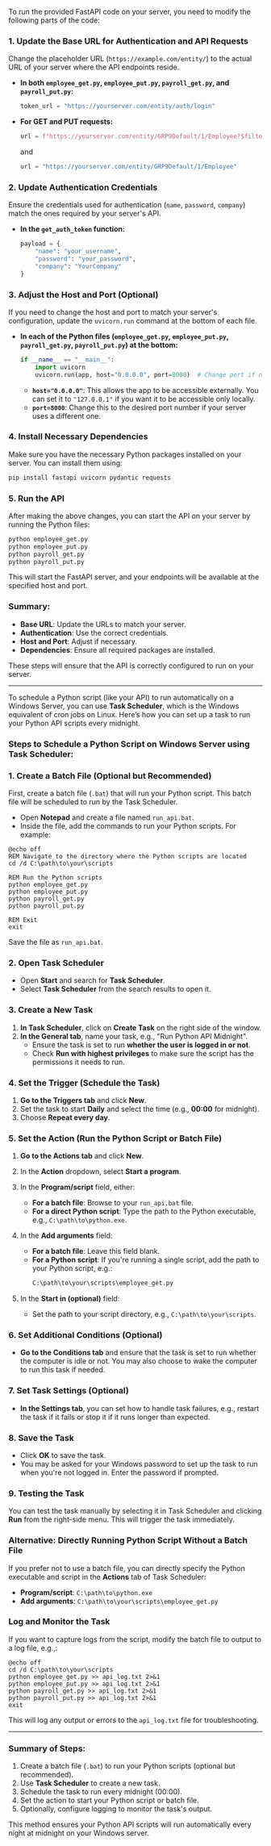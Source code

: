 To run the provided FastAPI code on your server, you need to modify the following parts of the code:

### 1. **Update the Base URL for Authentication and API Requests**

Change the placeholder URL (`https://example.com/entity/`) to the actual URL of your server where the API endpoints reside.

- **In both `employee_get.py`, `employee_put.py`, `payroll_get.py`, and `payroll_put.py`:**

   ```python
   token_url = "https://yourserver.com/entity/auth/login"
   ```

- **For GET and PUT requests:**

   ```python
   url = f"https://yourserver.com/entity/GRP9Default/1/Employee?$filter=EmployeeID eq '{employee_id}'"
   ```

   and

   ```python
   url = "https://yourserver.com/entity/GRP9Default/1/Employee"
   ```

### 2. **Update Authentication Credentials**

Ensure the credentials used for authentication (`name`, `password`, `company`) match the ones required by your server's API.

- **In the `get_auth_token` function:**

   ```python
   payload = {
       "name": "your_username",
       "password": "your_password",
       "company": "YourCompany"
   }
   ```

### 3. **Adjust the Host and Port (Optional)**

If you need to change the host and port to match your server's configuration, update the `uvicorn.run` command at the bottom of each file.

- **In each of the Python files (`employee_get.py`, `employee_put.py`, `payroll_get.py`, `payroll_put.py`) at the bottom:**

   ```python
   if __name__ == "__main__":
       import uvicorn
       uvicorn.run(app, host="0.0.0.0", port=8000)  # Change port if needed
   ```

   - **`host="0.0.0.0"`**: This allows the app to be accessible externally. You can set it to `"127.0.0.1"` if you want it to be accessible only locally.
   - **`port=8000`**: Change this to the desired port number if your server uses a different one.

### 4. **Install Necessary Dependencies**

Make sure you have the necessary Python packages installed on your server. You can install them using:

```bash
pip install fastapi uvicorn pydantic requests
```

### 5. **Run the API**

After making the above changes, you can start the API on your server by running the Python files:

```bash
python employee_get.py
python employee_put.py
python payroll_get.py
python payroll_put.py
```

This will start the FastAPI server, and your endpoints will be available at the specified host and port.

### Summary:

- **Base URL**: Update the URLs to match your server.
- **Authentication**: Use the correct credentials.
- **Host and Port**: Adjust if necessary.
- **Dependencies**: Ensure all required packages are installed.
  
These steps will ensure that the API is correctly configured to run on your server.

*************************************************************************************************************************************************

To schedule a Python script (like your API) to run automatically on a Windows Server, you can use **Task Scheduler**, which is the Windows equivalent of cron jobs on Linux. Here’s how you can set up a task to run your Python API scripts every midnight.

### **Steps to Schedule a Python Script on Windows Server using Task Scheduler:**

### **1. Create a Batch File (Optional but Recommended)**
First, create a batch file (`.bat`) that will run your Python script. This batch file will be scheduled to run by the Task Scheduler.

- Open **Notepad** and create a file named `run_api.bat`.
- Inside the file, add the commands to run your Python scripts. For example:

```batch
@echo off
REM Navigate to the directory where the Python scripts are located
cd /d C:\path\to\your\scripts

REM Run the Python scripts
python employee_get.py
python employee_put.py
python payroll_get.py
python payroll_put.py

REM Exit
exit
```

Save the file as `run_api.bat`.

### **2. Open Task Scheduler**
- Open **Start** and search for **Task Scheduler**.
- Select **Task Scheduler** from the search results to open it.

### **3. Create a New Task**
1. **In Task Scheduler**, click on **Create Task** on the right side of the window.
2. **In the General tab**, name your task, e.g., "Run Python API Midnight".
   - Ensure the task is set to run **whether the user is logged in or not**.
   - Check **Run with highest privileges** to make sure the script has the permissions it needs to run.

### **4. Set the Trigger (Schedule the Task)**
1. **Go to the Triggers tab** and click **New**.
2. Set the task to start **Daily** and select the time (e.g., **00:00** for midnight).
3. Choose **Repeat every day**.

### **5. Set the Action (Run the Python Script or Batch File)**
1. **Go to the Actions tab** and click **New**.
2. In the **Action** dropdown, select **Start a program**.
3. In the **Program/script** field, either:
   - **For a batch file**: Browse to your `run_api.bat` file.
   - **For a direct Python script**: Type the path to the Python executable, e.g., `C:\path\to\python.exe`.
4. In the **Add arguments** field:
   - **For a batch file**: Leave this field blank.
   - **For a Python script**: If you're running a single script, add the path to your Python script, e.g.:
     ```bash
     C:\path\to\your\scripts\employee_get.py
     ```

5. In the **Start in (optional)** field:
   - Set the path to your script directory, e.g., `C:\path\to\your\scripts`.

### **6. Set Additional Conditions (Optional)**
- **Go to the Conditions tab** and ensure that the task is set to run whether the computer is idle or not. You may also choose to wake the computer to run this task if needed.

### **7. Set Task Settings (Optional)**
- **In the Settings tab**, you can set how to handle task failures, e.g., restart the task if it fails or stop it if it runs longer than expected.

### **8. Save the Task**
- Click **OK** to save the task.
- You may be asked for your Windows password to set up the task to run when you're not logged in. Enter the password if prompted.

### **9. Testing the Task**
You can test the task manually by selecting it in Task Scheduler and clicking **Run** from the right-side menu. This will trigger the task immediately.

### **Alternative: Directly Running Python Script Without a Batch File**
If you prefer not to use a batch file, you can directly specify the Python executable and script in the **Actions** tab of Task Scheduler:
- **Program/script**: `C:\path\to\python.exe`
- **Add arguments**: `C:\path\to\your\scripts\employee_get.py`

### **Log and Monitor the Task**
If you want to capture logs from the script, modify the batch file to output to a log file, e.g.,:

```batch
@echo off
cd /d C:\path\to\your\scripts
python employee_get.py >> api_log.txt 2>&1
python employee_put.py >> api_log.txt 2>&1
python payroll_get.py >> api_log.txt 2>&1
python payroll_put.py >> api_log.txt 2>&1
exit
```

This will log any output or errors to the `api_log.txt` file for troubleshooting.

---

### **Summary of Steps:**
1. Create a batch file (`.bat`) to run your Python scripts (optional but recommended).
2. Use **Task Scheduler** to create a new task.
3. Schedule the task to run every midnight (00:00).
4. Set the action to start your Python script or batch file.
5. Optionally, configure logging to monitor the task's output.

This method ensures your Python API scripts will run automatically every night at midnight on your Windows server.
